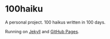 # 100haiku

A personal project. 100 haikus written in 100 days.

Running on [Jekyll](https://github.com/jekyll/jekyll) and [GitHub Pages](https://pages.github.com).
